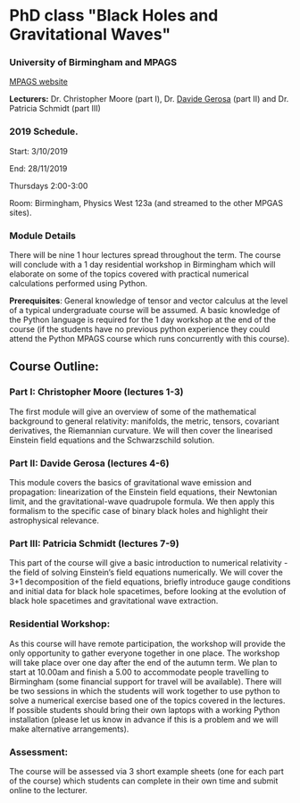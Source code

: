 # PhD class "Black Holes and Gravitational Waves"
### University of Birmingham and MPAGS

[MPAGS website](https://warwick.ac.uk/fac/sci/physics/mpags/modules/astro/blackhole)


**Lecturers:** Dr. Christopher Moore (part I), Dr. [Davide Gerosa](http://www.sr.bham.ac.uk/~dgerosa/) (part II) and Dr. Patricia Schmidt (part III)

### 2019 Schedule. 
Start: 3/10/2019

End: 28/11/2019

Thursdays 2:00-3:00

Room: Birmingham, Physics West 123a (and streamed to the other MPGAS sites).

### Module Details
 
There will be nine 1 hour lectures spread throughout the term. The course will conclude with a 1 day residential workshop in Birmingham which will elaborate on some of the topics covered with practical numerical calculations performed using Python.


**Prerequisites**: General knowledge of tensor and vector calculus at the level of a typical undergraduate course will be assumed. A basic knowledge of the Python language is required for the 1 day workshop at the end of the course (if the students have no previous python experience they could attend the Python MPAGS course which runs concurrently with this course).

 

## Course Outline:

 

### Part I: Christopher Moore (lectures 1-3)

The first module will give an overview of some of the mathematical background to general relativity: manifolds, the metric, tensors, covariant derivatives, the Riemannian curvature. We will then cover the linearised Einstein field equations and the Schwarzschild solution.

### Part II: Davide Gerosa (lectures 4-6)

This module covers the basics of gravitational wave emission and propagation: linearization of the Einstein field equations, their Newtonian limit, and the gravitational-wave quadrupole formula. We then apply this formalism to the specific case of binary black holes and highlight their astrophysical relevance.

### Part III: Patricia Schmidt (lectures 7-9)

This part of the course will give a basic introduction to numerical relativity - the field of solving Einstein’s field equations numerically. We will cover the 3+1 decomposition of the field equations, briefly introduce gauge conditions and initial data for black hole spacetimes, before looking at the evolution of black hole spacetimes and gravitational wave extraction.

 

### Residential Workshop:

As this course will have remote participation, the workshop will provide the only opportunity to gather everyone together in one place. The workshop will take place over one day after the end of the autumn term. We plan to start at 10.00am and finish a 5.00 to accommodate people travelling to Birmingham (some financial support for travel will be available). There will be two sessions in which the students will work together to use python to solve a numerical exercise based one of the topics covered in the lectures. If possible students should bring their own laptops with a working Python installation (please let us know in advance if this is a problem and we will make alternative arrangements).

 

### Assessment:

The course will be assessed via 3 short example sheets (one for each part of the course) which students can complete in their own time and submit online to the lecturer.
